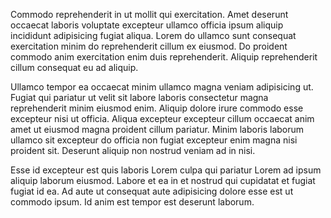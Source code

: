 Commodo reprehenderit in ut mollit qui exercitation. Amet deserunt occaecat laboris voluptate excepteur ullamco officia ipsum aliquip incididunt adipisicing fugiat aliqua. Lorem do ullamco sunt consequat exercitation minim do reprehenderit cillum ex eiusmod. Do proident commodo anim exercitation enim duis reprehenderit. Aliquip reprehenderit cillum consequat eu ad aliquip.

Ullamco tempor ea occaecat minim ullamco magna veniam adipisicing ut. Fugiat qui pariatur ut velit sit labore laboris consectetur magna reprehenderit minim eiusmod enim. Aliquip dolore irure commodo esse excepteur nisi ut officia. Aliqua excepteur excepteur cillum occaecat anim amet ut eiusmod magna proident cillum pariatur. Minim laboris laborum ullamco sit excepteur do officia non fugiat excepteur enim magna nisi proident sit. Deserunt aliquip non nostrud veniam ad in nisi.

Esse id excepteur est quis laboris Lorem culpa qui pariatur Lorem ad ipsum aliquip laborum eiusmod. Labore et ea in et nostrud qui cupidatat et fugiat fugiat id ea. Ad aute ut consequat aute adipisicing dolore esse est ut commodo ipsum. Id anim est tempor est deserunt laborum.